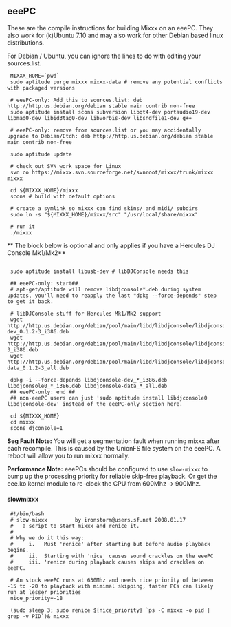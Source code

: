 ## eeePC

These are the compile instructions for building Mixxx on an eeePC. They
also work for (k)Ubuntu 7.10 and may also work for other Debian based
linux distributions.

For Debian / Ubuntu, you can ignore the lines to do with editing your
sources.list.

``` 
 MIXXX_HOME=`pwd`
 sudo aptitude purge mixxx mixxx-data # remove any potential conflicts with packaged versions
 
 # eeePC-only: Add this to sources.list: deb http://http.us.debian.org/debian stable main contrib non-free
 sudo aptitude install scons subversion libqt4-dev portaudio19-dev libmad0-dev libid3tag0-dev libvorbis-dev libsndfile1-dev g++
 
 # eeePC-only: remove from sources.list or you may accidentally upgrade to Debian/Etch: deb http://http.us.debian.org/debian stable main contrib non-free
 
 sudo aptitude update 
 
 # check out SVN work space for Linux
 svn co https://mixxx.svn.sourceforge.net/svnroot/mixxx/trunk/mixxx mixxx
 
 cd ${MIXXX_HOME}/mixxx
 scons # build with default options
 
 # create a symlink so mixxx can find skins/ and midi/ subdirs
 sudo ln -s "${MIXXX_HOME}/mixxx/src" "/usr/local/share/mixxx"
 
 # run it
 ./mixxx
```

\*\* The block below is optional and only applies if you have a Hercules
DJ Console Mk1/Mk2\*\*

``` 
 
 sudo aptitude install libusb-dev # libDJConsole needs this
 
 ## eeePC-only: start##
 # apt-get/aptitude will remove libdjconsole*.deb during system updates, you'll need to reapply the last "dpkg --force-depends" step to get it back. 
 
 # libDJConsole stuff for Hercules Mk1/Mk2 support
 wget http://http.us.debian.org/debian/pool/main/libd/libdjconsole/libdjconsole-dev_0.1.2-3_i386.deb
 wget http://http.us.debian.org/debian/pool/main/libd/libdjconsole/libdjconsole0_0.1.2-3_i386.deb
 wget http://http.us.debian.org/debian/pool/main/libd/libdjconsole/libdjconsole-data_0.1.2-3_all.deb
 
 dpkg -i --force-depends libdjconsole-dev_*_i386.deb libdjconsole0_*_i386.deb libdjconsole-data_*_all.deb
 ## eeePC-only: end ##
 ## non-eeePC users can just 'sudo aptitude install libdjconsole0 libdjconsole-dev' instead of the eeePC-only section here.
 
 cd ${MIXXX_HOME}
 cd mixxx
 scons djconsole=1
```

**Seg Fault Note:** You will get a segmentation fault when running mixxx
after each recompile. This is caused by the UnionFS file system on the
eeePC. A reboot will allow you to run mixxx normally.

**Performance Note:** eeePCs should be configured to use `slow-mixxx` to
bump up the processing priority for reliable skip-free playback. Or get
the eee.ko kernel module to re-clock the CPU from 600Mhz -\> 900Mhz.

#### slowmixxx

``` 
 #!/bin/bash
 # slow-mixxx         by ironstorm@users.sf.net 2008.01.17
 #   a script to start mixxx and renice it.
 #
 # Why we do it this way:
 #     i.   Must 'renice' after starting but before audio playback begins.
 #     ii.  Starting with 'nice' causes sound crackles on the eeePC
 #     iii. 'renice during playback causes skips and crackles on eeePC.
 
 # An stock eeePC runs at 630Mhz and needs nice priority of between -15 to -20 to playback with mimimal skipping, faster PCs can likely run at lesser priorities
 nice_priority=-18
 
 (sudo sleep 3; sudo renice ${nice_priority} `ps -C mixxx -o pid | grep -v PID`)& mixxx
```
